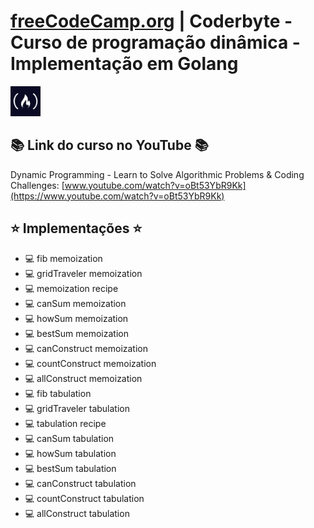 # [freeCodeCamp.org](https://www.freecodecamp.org/) | Coderbyte - Curso de programação dinâmica - Implementação em Golang

<img src="freecodecamp-logo.jpg" alt="freecodecamp-logo" width="48"/>


## 📚 Link do curso no YouTube 📚

Dynamic Programming - Learn to Solve Algorithmic Problems & Coding Challenges:
[www.youtube.com/watch?v=oBt53YbR9Kk](https://www.youtube.com/watch?v=oBt53YbR9Kk)

## ⭐️ Implementações ⭐️

- 💻 fib memoization
- 💻 gridTraveler memoization
- 💻 memoization recipe
- 💻 canSum memoization
- 💻 howSum memoization
- 💻 bestSum memoization
- 💻 canConstruct memoization
- 💻 countConstruct memoization
- 💻 allConstruct memoization
- 💻 fib tabulation
- 💻 gridTraveler tabulation
- 💻 tabulation recipe
- 💻 canSum tabulation
- 💻 howSum tabulation
- 💻 bestSum tabulation
- 💻 canConstruct tabulation
- 💻 countConstruct tabulation
- 💻 allConstruct tabulation
